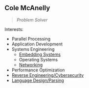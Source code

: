 
## Cole McAnelly

> _Problem Solver_

Interests:
- Parallel Processing
- Application Development
- Systems Engineering
  - [Embedding Systems](https://github.com/TAMU-Capstone/Embedded-Code)
  - Operating Systems
  - [Networking](https://github.com/colemcanelly/csce463-hw3-rdt)
- Performance Optimization
- [Reverse Engineering/Cybersecurity](https://github.com/wytata/csce451-group2-c2)
- [Language Design/Parsing](https://github.com/colemcanelly/rust_shell)
